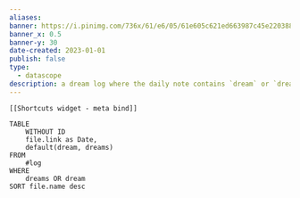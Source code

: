 ```yaml
---
aliases: 
banner: https://i.pinimg.com/736x/61/e6/05/61e605c621ed663987c45e220388dbb9.jpg
banner_x: 0.5
banner-y: 30
date-created: 2023-01-01
publish: false
type:
  - datascope
description: a dream log where the daily note contains `dream` or `dreams` metadata
---
```


```meta-bind-embed
[[Shortcuts widget - meta bind]]
```
```dataview
TABLE 
    WITHOUT ID 
    file.link as Date,
    default(dream, dreams)
FROM
    #log 
WHERE
    dreams OR dream
SORT file.name desc
```

